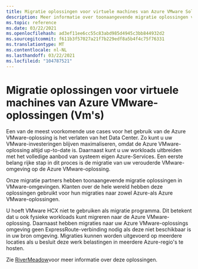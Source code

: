 ```yaml
---
title: Migratie oplossingen voor virtuele machines van Azure VMware Solution
description: Meer informatie over toonaangevende migratie oplossingen voor uw virtuele machines met Azure VMware-oplossingen.
ms.topic: reference
ms.date: 03/22/2021
ms.openlocfilehash: ad3ef11ee6cc55c83abd985d4945c3bb844932d2
ms.sourcegitcommit: f611b3f57027a21f7b229edf8a5b4f4c75f76331
ms.translationtype: MT
ms.contentlocale: nl-NL
ms.lasthandoff: 03/22/2021
ms.locfileid: "104787521"
---
```

# <a name="migration-solutions-for-azure-vmware-solution-virtual-machines-vms"></a>Migratie oplossingen voor virtuele machines van Azure VMware-oplossingen (Vm's)

Een van de meest voorkomende use cases voor het gebruik van de Azure VMware-oplossing is het verlaten van het Data Center.  Zo kunt u uw VMware-investeringen blijven maximaliseren, omdat de Azure VMware-oplossing altijd up-to-date is. Daarnaast kunt u uw workloads uitbreiden met het volledige aanbod van systeem eigen Azure-Services.  Een eerste belang rijke stap in dit proces is de migratie van uw verouderde VMware-omgeving op de Azure VMware-oplossing.

Onze migratie partners hebben toonaangevende migratie oplossingen in VMware-omgevingen. Klanten over de hele wereld hebben deze oplossingen gebruikt voor hun migraties naar zowel Azure-als Azure VMware-oplossingen.

U hoeft VMware HCX niet te gebruiken als migratie programma. Dit betekent dat u ook fysieke workloads kunt migreren naar de Azure VMware-oplossing. Daarnaast hebben migraties naar uw Azure VMware-oplossings omgeving geen ExpressRoute-verbinding nodig als deze niet beschikbaar is in uw bron omgeving.  Migraties kunnen worden uitgevoerd op meerdere locaties als u besluit deze werk belastingen in meerdere Azure-regio's te hosten.

Zie [RiverMeadow](https://www.rivermeadow.com/migrating-to-vmware-on-azure)voor meer informatie over deze oplossingen.